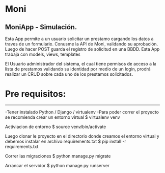 # Moni


MoniApp - Simulación. 
-------------------------------------------------------------------

Esta App  permite a un usuario solicitar un prestamo cargando los datos a traves de un formulario. 
Conusme la API de Moni, validando su aprobación. 
Luego de hacer POST  guarda el registro de solicitud en una BBDD.
Esta App trabaja con models, views, templates

El Usuario administrador del sistema, el cual tiene  permisos de acceso a la lista de prestamos validando
su identidad por medio de un login, prodrá realizar un CRUD sobre cada uno de los prestamos solicitados.

# Pre requisitos: 
------------------------------------
-Tener instalado Python / Django / virtualenv
-Para poder correr el proyecto se recomienda crear un entorno virtual
$ virtualenv venv

Activiacion de entorno 
$ source venv/bin/activate

Luego clonar le proyecto en el directorio donde creamos el entorno virtual y debemos instalar en archivo requirements.txt
$ pip install -r requirements.txt

Correr las migraciones 
$ python manage.py migrate

Arrancar el servidor 
$ python manage.py runserver
